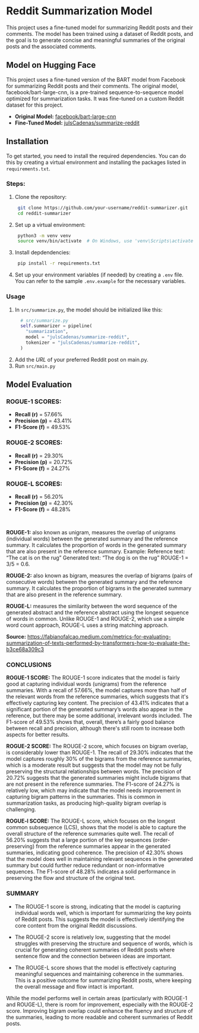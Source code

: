 # Reddit Summarization Model

This project uses a fine-tuned model for summarizing Reddit posts and their comments. The model has been trained using a dataset of Reddit posts, and the goal is to generate concise and meaningful summaries of the original posts and the associated comments.

## Model on Hugging Face

This project uses a fine-tuned version of the BART model from Facebook for summarizing Reddit posts and their comments. The original model, facebook/bart-large-cnn, is a pre-trained sequence-to-sequence model optimized for summarization tasks. It was fine-tuned on a custom Reddit dataset for this project.

- **Original Model:** [facebook/bart-large-cnn](https://huggingface.co/facebook/bart-large-cnn)
- **Fine-Tuned Model:** [julsCadenas/summarize-reddit](https://huggingface.co/julsCadenas/summarize-reddit)

## Installation

To get started, you need to install the required dependencies. You can do this by creating a virtual environment and installing the packages listed in `requirements.txt`.

### **Steps:**

1. Clone the repository:
   ```bash
    git clone https://github.com/your-username/reddit-summarizer.git
    cd reddit-summarizer  
2. Set up a virtual environment:
   ```bash
    python3 -m venv venv
    source venv/bin/activate  # On Windows, use 'venv\Scripts\activate'  
2. Install depdendencies:
   ```bash
    pip install -r requirements.txt  
3. Set up your environment variables (if needed) by creating a ```.env``` file. You can refer to the sample ```.env.example``` for the necessary variables.

### **Usage**

1. In ```src/summarize.py```, the model should be initialized like this:
    ```python
      # src/summarize.py
      self.summarizer = pipeline(
        "summarization",
        model = "julsCadenas/summarize-reddit",
        tokenizer = "julsCadenas/summarize-reddit",
      )   
2. Add the *URL* of your preferred Reddit post on main.py.
3. Run ```src/main.py```

## **Model Evaluation**

### **ROGUE-1 SCORES:**
- **Recall (r)** = 57.66%
- **Precision (p)** = 43.41%
- **F1-Score (f)** = 49.53%

### **ROUGE-2 SCORES:**
- **Recall (r)** = 29.30%
- **Precision (p)** = 20.72%
- **F1-Score (f)** = 24.27%

### **ROUGE-L SCORES:**
- **Recall (r)** = 56.20%
- **Precision (p)** = 42.30%
- **F1-Score (f)** = 48.28%

<br>

**ROUGE-1:** also known as unigram, measures the overlap of unigrams (individual words) between the generated summary and the reference summary. It calculates the proportion of words in the generated summary that are also present in the reference summary. Example: Reference text: “The cat is on the rug” Generated text: “The dog is on the rug” ROUGE-1 = 3/5 = 0.6.

**ROUGE-2:** also known as bigram, measures the overlap of bigrams (pairs of consecutive words) between the generated summary and the reference summary. It calculates the proportion of bigrams in the generated summary that are also present in the reference summary.

**ROUGE-L:** measures the similarity between the word sequence of the generated abstract and the reference abstract using the longest sequence of words in common. Unlike ROUGE-1 and ROUGE-2, which use a simple word count approach, ROUGE-L uses a string matching approach.

**Source:** https://fabianofalcao.medium.com/metrics-for-evaluating-summarization-of-texts-performed-by-transformers-how-to-evaluate-the-b3ce68a309c3

### **CONCLUSIONS**
**ROGUE-1 SCORE:** The ROUGE-1 score indicates that the model is fairly good at capturing individual words (unigrams) from the reference summaries. With a recall of 57.66%, the model captures more than half of the relevant words from the reference summaries, which suggests that it's effectively capturing key content. The precision of 43.41% indicates that a significant portion of the generated summary’s words also appear in the reference, but there may be some additional, irrelevant words included. The F1-score of 49.53% shows that, overall, there’s a fairly good balance between recall and precision, although there's still room to increase both aspects for better results.

**ROGUE-2 SCORE:** The ROUGE-2 score, which focuses on bigram overlap, is considerably lower than ROUGE-1. The recall of 29.30% indicates that the model captures roughly 30% of the bigrams from the reference summaries, which is a moderate result but suggests that the model may not be fully preserving the structural relationships between words. The precision of 20.72% suggests that the generated summaries might include bigrams that are not present in the reference summaries. The F1-score of 24.27% is relatively low, which may indicate that the model needs improvement in capturing bigram patterns in the summaries. This is common in summarization tasks, as producing high-quality bigram overlap is challenging.

**ROGUE-l SCORE:** The ROUGE-L score, which focuses on the longest common subsequence (LCS), shows that the model is able to capture the overall structure of the reference summaries quite well. The recall of 56.20% suggests that a large portion of the key sequences (order-preserving) from the reference summaries appear in the generated summaries, indicating good coherence. The precision of 42.30% shows that the model does well in maintaining relevant sequences in the generated summary but could further reduce redundant or non-informative sequences. The F1-score of 48.28% indicates a solid performance in preserving the flow and structure of the original text.

### **SUMMARY**  
- The ROUGE-1 score is strong, indicating that the model is capturing individual words well, which is important for summarizing the key points of Reddit posts. This suggests the model is effectively identifying the core content from the original Reddit discussions.

- The ROUGE-2 score is relatively low, suggesting that the model struggles with preserving the structure and sequence of words, which is crucial for generating coherent summaries of Reddit posts where sentence flow and the connection between ideas are important.

- The ROUGE-L score shows that the model is effectively capturing meaningful sequences and maintaining coherence in the summaries. This is a positive outcome for summarizing Reddit posts, where keeping the overall message and flow intact is important.

While the model performs well in certain areas (particularly with ROUGE-1 and ROUGE-L), there is room for improvement, especially with the ROUGE-2 score. Improving bigram overlap could enhance the fluency and structure of the summaries, leading to more readable and coherent summaries of Reddit posts.

